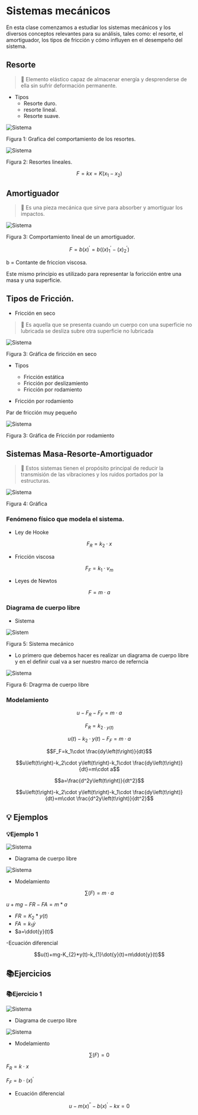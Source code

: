 # Sistemas mecánicos
En esta clase comenzamos a estudiar los sistemas mecánicos y los diversos conceptos relevantes para su análisis, tales como: el resorte, el amortiguador, los tipos de fricción y cómo influyen en el desempeño del sistema.

## Resorte

> 🔑 Elemento elástico capaz de almacenar energía y desprenderse de ella sin sufrir deformación permanente.
- Tipos
    - Resorte duro.
    - resorte lineal.
    - Resorte suave.
 
![Sistema](https://github.com/Santi24Garcia/APUNTES/blob/main/IMAGENES/TiposResorte.png)

Figura 1: Grafica del comportamiento de los resortes.

![Sistema](https://github.com/Santi24Garcia/APUNTES/blob/main/IMAGENES/ResorteLinea.png)

Figura 2: Resortes lineales.

$$F=kx=K\left(x_1-x_2\right)$$

## Amortiguador

> 🔑 Es una pieza mecánica que sirve para absorber y amortiguar los impactos.

![Sistema](https://github.com/Santi24Garcia/APUNTES/blob/main/IMAGENES/AmortiguadorLineal.png)

Figura 3: Comportamiento lineal de un amortiguador.

$$F=b\left(x\right)^{'}=b\left(\left(x\right)^{'}_1-\left(x\right)^{'}_2\right)$$

b = Contante de friccion viscosa.

Este mismo principio es utilizado para representar la foricción entre una masa y una superficie.

## Tipos de Fricción.

- Fricción en seco

> 🔑 Es aquella que se presenta cuando un cuerpo con una superficie no lubricada se desliza subre otra superficie no lubricada

![Sistema](https://github.com/Santi24Garcia/APUNTES/blob/main/IMAGENES/FriccionSeco.png)

Figura 3: Gráfica de firicción en seco

- Tipos
    - Fricción estática
    - Fricción por deslizamiento
    - Fricción por rodamiento

- Fricción por rodamiento

Par de fricción muy pequeño

![Sistema](https://github.com/Santi24Garcia/APUNTES/blob/main/IMAGENES/FriccionRodamiento.png)

Figura 3:  Gráfica de Fricción por rodamiento

## Sistemas Masa-Resorte-Amortiguador

> 🔑 Estos sistemas tienen el propósito principal de reducir la transmisión de las vibraciones y los ruidos portados por la estructuras.

![Sistema](https://github.com/Santi24Garcia/APUNTES/blob/main/IMAGENES/MRA.png)

Figura 4: Gráfica

### Fenómeno físico que modela el sistema.

- Ley de Hooke

$$F_R=k_2\cdot x$$

- Fricción viscosa

$$F_F=k_1\cdot v_m$$

- Leyes de Newtos

$$F=m\cdot a$$

### Diagrama de cuerpo libre

- Sistema

![Sistem](https://github.com/Santi24Garcia/APUNTES/blob/main/IMAGENES/SistemaMecanico.png)

Figura 5: Sistema mecánico

- Lo primero que debemos hacer es realizar un diagrama de cuerpo libre y en el definir cual va a ser nuestro marco de referncia 

![Sistema](https://github.com/Santi24Garcia/APUNTES/blob/main/IMAGENES/DIAGRALIBREMEC.png)

Figura 6: Dragrma de cuerpo libre

### Modelamiento

$$u-F_R-F_F=m\cdot a$$

$$F_R=k_{2\cdot y\left(t\right)}$$

$$u\left(t\right)-k_2\cdot y\left(t\right)-F_F=m\cdot a$$

$$F_F=k_1\cdot \frac{dy\left(t\right)}{dt}$$

$$u\left(t\right)-k_2\cdot y\left(t\right)-k_1\cdot \frac{dy\left(t\right)}{dt}=m\cdot a$$

$$a=\frac{d^2y\left(t\right)}{dt^2}$$

$$u\left(t\right)-k_2\cdot y\left(t\right)-k_1\cdot \frac{dy\left(t\right)}{dt}=m\cdot \frac{d^2y\left(t\right)}{dt^2}$$

## 💡 Ejemplos

### 💡Ejemplo 1

![Sistema](https://github.com/Santi24Garcia/APUNTES/blob/main/IMAGENES/EJMEC.png)

- Diagrama de cuerpo libre

![Sistema](https://github.com/Santi24Garcia/APUNTES/blob/main/IMAGENES/DIAMEJ.png)


- Modelamiento

$$\sum \left(F\right)=m\cdot a$$

$u+mg-FR-FA=m*a$

- $FR=K_{2}*y(t)$
- $FA=k_{1}\dot{y}$
- $a=\ddot{y}(t)$

-Ecuación diferencial

$$u(t)+mg-K_{2}*y(t)-k_{1}\dot{y}(t)=m\ddot{y}(t)$$

## 📚Ejercicios

### 📚Ejercicio 1

![Sistema](https://github.com/Santi24Garcia/APUNTES/blob/main/IMAGENES/Ejercicio1Mec.png)

- Diagrama de cuerpo libre

![Sistema](https://github.com/Santi24Garcia/APUNTES/blob/main/IMAGENES/DIAGRAEJ1.png)

- Modelamiento

$$\sum \left(F\right)=0$$

$F_R=k\cdot x$

$F_F=b\cdot \left(x\right)^{'}$

- Ecuación diferencial

$$u-m\left(x\right)^{''}-b\left(x\right)^{'}-kx=0$$

